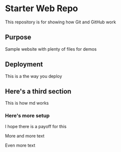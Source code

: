 # Starter Web Repo

This repository is for showing how Git and GitHub work

## Purpose

Sample website with plenty of files for demos

## Deployment

This is a the way you deploy

## Here's a third section

This is how md works

### Here's more setup

I hope there is a payoff for this

More and more text

Even more text